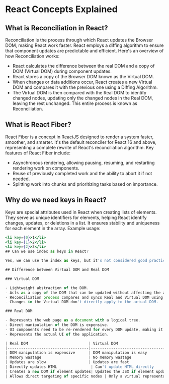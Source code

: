 # React Concepts Explained

## What is Reconciliation in React?

Reconciliation is the process through which React updates the Browser DOM, making React work faster. React employs a diffing algorithm to ensure that component updates are predictable and efficient. Here's an overview of how Reconciliation works:

- React calculates the difference between the real DOM and a copy of DOM (Virtual DOM) during component updates.
- React stores a copy of the Browser DOM known as the Virtual DOM.
- When changes or data additions occur, React creates a new Virtual DOM and compares it with the previous one using a Diffing Algorithm.
- The Virtual DOM is then compared with the Real DOM to identify changed nodes, updating only the changed nodes in the Real DOM, leaving the rest unchanged. This entire process is known as Reconciliation.

## What is React Fiber?

React Fiber is a concept in ReactJS designed to render a system faster, smoother, and smarter. It's the default reconciler for React 16 and above, representing a complete rewrite of React's reconciliation algorithm. Key features of React Fiber include:

- Asynchronous rendering, allowing pausing, resuming, and restarting rendering work on components.
- Reuse of previously completed work and the ability to abort it if not needed.
- Splitting work into chunks and prioritizing tasks based on importance.

## Why do we need keys in React?

Keys are special attributes used in React when creating lists of elements. They serve as unique identifiers for elements, helping React identify changes, updates, or deletions in a list. It ensures stability and uniqueness for each element in the array. Example usage:

```jsx
<li key={0}>1</li>
<li key={1}>2</li>
<li key={2}>3</li>
## Can we use index as keys in React?

Yes, we can use the index as keys, but it's not considered good practice due to potential issues with performance and component state. If the order of items changes, using index as keys may lead to unexpected behavior.

## Difference between Virtual DOM and Real DOM

### Virtual DOM

- Lightweight abstraction of the DOM.
- Acts as a copy of the DOM that can be updated without affecting the actual DOM.
- Reconciliation process compares and syncs Real and Virtual DOM using a diffing algorithm.
- Changes in the Virtual DOM don't directly apply to the actual DOM.

### Real DOM

- Represents the web page as a document with a logical tree.
- Direct manipulation of the DOM is expensive.
- UI components need to be re-rendered for every DOM update, making it slow.
- Represents the actual UI of the application.

| Real DOM                           | Virtual DOM                       |
|------------------------------------|-----------------------------------|
| DOM manipulation is expensive      | DOM manipulation is easy          |
| Memory wastage                     | No memory wastage                  |
| Updates are slow                   | Updates are fast                   |
| Directly updates HTML               | Can't update HTML directly         |
| Creates a new DOM if element updates| Updates the JSX if element updates |
| Allows direct targeting of specific nodes | Only a virtual representation of the DOM |
